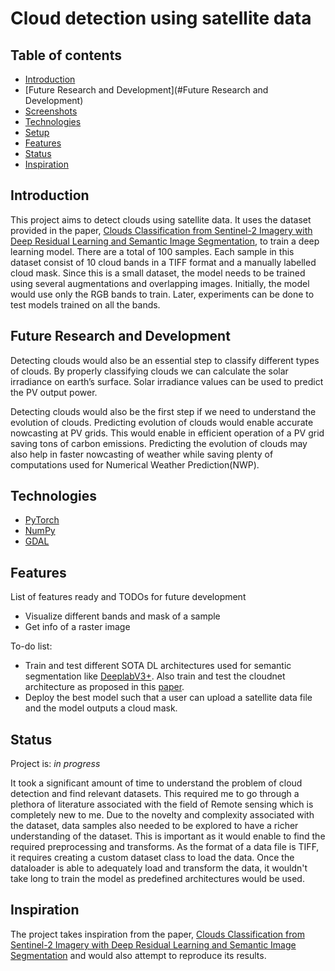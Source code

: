 # Cloud detection using satellite data

## Table of contents
* [Introduction](#Introduction)
* [Future Research and Development](#Future Research and Development)
* [Screenshots](#screenshots)
* [Technologies](#technologies)
* [Setup](#setup)
* [Features](#features)
* [Status](#status)
* [Inspiration](#inspiration)

## Introduction
This project aims to detect clouds using satellite data. It uses the dataset provided in the paper, [Clouds Classification from Sentinel-2 Imagery with Deep Residual Learning and Semantic Image Segmentation](https://www.mdpi.com/2072-4292/11/2/119), to train a deep learning model. There are a total of 100 samples. Each sample in this dataset consist of 10 cloud bands in a TIFF format and a manually labelled cloud mask. Since this is a small dataset, the model needs to be trained using several augmentations and overlapping images. Initially, the model would use only the RGB bands to train. Later, experiments can be done to test models trained on all the bands. 

## Future Research and Development
Detecting clouds would also be an essential step to classify different types of clouds. By properly classifying clouds we can calculate the solar irradiance on earth’s surface. Solar irradiance values can be used to predict the PV output power. 

Detecting clouds would also be the first step if we need to understand the evolution of clouds. Predicting evolution of clouds would enable accurate nowcasting at PV grids. This would enable in efficient operation of a PV grid saving tons of carbon emissions. Predicting the evolution of clouds may also help in faster nowcasting of weather while saving plenty of computations used for Numerical Weather Prediction(NWP).    

## Technologies
* [PyTorch](https://pytorch.org/)
* [NumPy](https://www.numpy.org/)
* [GDAL](https://gdal.org/)


## Features
List of features ready and TODOs for future development
* Visualize different bands and mask of a sample
* Get info of a raster image

To-do list:
* Train and test different SOTA DL architectures used for semantic segmentation like [DeeplabV3+](https://github.com/jfzhang95/pytorch-deeplab-xception). Also train and test the cloudnet architecture as proposed in this [paper](https://www.mdpi.com/2072-4292/11/2/119).
* Deploy the best model such that a user can upload a satellite data file and the model outputs a cloud mask.

## Status
Project is: _in progress_

It took a significant amount of time to understand the problem of cloud detection and find relevant datasets. This required me to go through a plethora of literature associated with the field of Remote sensing which is completely new to me. 
Due to the novelty and complexity associated with the dataset, data samples also needed to be explored to have a richer understanding of the dataset. This is important as it would enable to find the required preprocessing and transforms. As the format of a data file is TIFF, it requires creating a custom dataset class to load the data. Once the dataloader is able to adequately load and transform the data, it wouldn't take long to train the model as predefined architectures would be used.


## Inspiration
The project takes inspiration from the paper, [Clouds Classification from Sentinel-2 Imagery with Deep Residual Learning and Semantic Image Segmentation](https://www.mdpi.com/2072-4292/11/2/119) and would also attempt to reproduce its results. 


